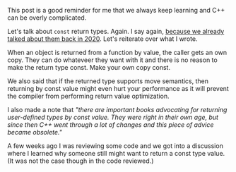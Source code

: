This post is a good reminder for me that we always keep learning and C++ can be overly complicated.

Let's talk about `const` return types. Again. I say again, [because we already talked about them back in 2020](https://www.sandordargo.com/blog/2020/11/18/when-use-const-3-return-types#returning-const-objects-by-value). Let's reiterate over what I wrote.

When an object is returned from a function by value, the caller gets an own copy. They can do whateveer they want with it and there is no reason to make the return type const. Make your own copy const.

We also said that if the returned type supports move semantics, then returning by const value might even hurt your performance as it will prevent the compiler from performing return value optimization.

I also made a note that *"there are important books advocating for returning user-defined types by const value. They were right in their own age, but since then C++ went through a lot of changes and this piece of advice became obsolete."*



A few weeks ago I was reviewing some code and we got into a discussion where I learned why someone still might want to return a const type value. (It was not the case though in the code reviewed.)